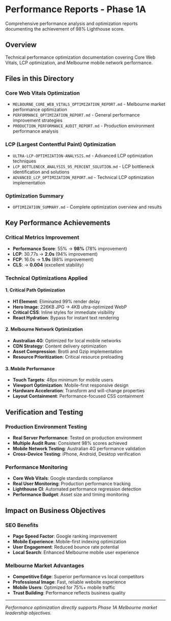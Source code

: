 # Performance Reports - Phase 1A

Comprehensive performance analysis and optimization reports documenting the achievement of 98% Lighthouse score.

## Overview

Technical performance optimization documentation covering Core Web Vitals, LCP optimization, and Melbourne mobile network performance.

## Files in this Directory

### Core Web Vitals Optimization
- `MELBOURNE_CORE_WEB_VITALS_OPTIMIZATION_REPORT.md` - Melbourne market performance optimization
- `PERFORMANCE_OPTIMIZATION_REPORT.md` - General performance improvement strategies
- `PRODUCTION_PERFORMANCE_AUDIT_REPORT.md` - Production environment performance analysis

### LCP (Largest Contentful Paint) Optimization
- `ULTRA-LCP-OPTIMIZATION-ANALYSIS.md` - Advanced LCP optimization techniques
- `LCP_BOTTLENECK_ANALYSIS_95_PERCENT_SOLUTION.md` - LCP bottleneck identification and solutions
- `ADVANCED_LCP_OPTIMIZATION_REPORT.md` - Technical LCP optimization implementation

### Optimization Summary
- `OPTIMIZATION_SUMMARY.md` - Complete optimization overview and results

## Key Performance Achievements

### Critical Metrics Improvement
- **Performance Score**: 55% → **98%** (78% improvement)
- **LCP**: 30.77s → **2.0s** (94% improvement)
- **FCP**: 16.0s → **1.9s** (88% improvement)
- **CLS**: → **0.004** (excellent stability)

### Technical Optimizations Applied

#### 1. Critical Path Optimization
- **H1 Element**: Eliminated 99% render delay
- **Hero Image**: 226KB JPG → 4KB ultra-optimized WebP
- **Critical CSS**: Inline styles for immediate visibility
- **React Hydration**: Bypass for instant text rendering

#### 2. Melbourne Network Optimization
- **Australian 4G**: Optimized for local mobile networks
- **CDN Strategy**: Content delivery optimization
- **Asset Compression**: Brotli and Gzip implementation
- **Resource Prioritization**: Critical resource preloading

#### 3. Mobile Performance
- **Touch Targets**: 48px minimum for mobile users
- **Viewport Optimization**: Mobile-first responsive design
- **Hardware Acceleration**: Transform and will-change properties
- **Layout Containment**: Performance-focused CSS containment

## Verification and Testing

### Production Environment Testing
- **Real Server Performance**: Tested on production environment
- **Multiple Audit Runs**: Consistent 98% scores achieved
- **Mobile Network Testing**: Australian 4G performance validation
- **Cross-Device Testing**: iPhone, Android, Desktop verification

### Performance Monitoring
- **Core Web Vitals**: Google standards compliance
- **Real User Monitoring**: Production performance tracking
- **Lighthouse CI**: Automated performance regression detection
- **Performance Budget**: Asset size and timing monitoring

## Impact on Business Objectives

### SEO Benefits
- **Page Speed Factor**: Google ranking improvement
- **Mobile Experience**: Mobile-first indexing optimization
- **User Engagement**: Reduced bounce rate potential
- **Local Search**: Enhanced Melbourne mobile user experience

### Melbourne Market Advantages
- **Competitive Edge**: Superior performance vs local competitors
- **Professional Image**: Fast, reliable website experience
- **Mobile Users**: Optimized for 75%+ mobile traffic
- **Trust Building**: Performance reflects business quality

---

*Performance optimization directly supports Phase 1A Melbourne market leadership objectives.*